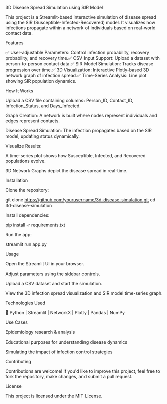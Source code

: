 3D Disease Spread Simulation using SIR Model

This project is a Streamlit-based interactive simulation of disease spread using the SIR (Susceptible-Infected-Recovered) model. It visualizes how infections propagate within a network of individuals based on real-world contact data.

Features

✅ User-adjustable Parameters: Control infection probability, recovery probability, and recovery time.✅ CSV Input Support: Upload a dataset with person-to-person contact data.✅ SIR Model Simulation: Tracks disease progression over time.✅ 3D Visualization: Interactive Plotly-based 3D network graph of infection spread.✅ Time-Series Analysis: Line plot showing SIR population dynamics.

How It Works

Upload a CSV file containing columns: Person_ID, Contact_ID, Infection_Status, and Days_Infected.

Graph Creation: A network is built where nodes represent individuals and edges represent contacts.

Disease Spread Simulation: The infection propagates based on the SIR model, updating status dynamically.

Visualize Results:

A time-series plot shows how Susceptible, Infected, and Recovered populations evolve.

3D Network Graphs depict the disease spread in real-time.

Installation

Clone the repository:

git clone https://github.com/yourusername/3d-disease-simulation.git
cd 3d-disease-simulation

Install dependencies:

pip install -r requirements.txt

Run the app:

streamlit run app.py

Usage

Open the Streamlit UI in your browser.

Adjust parameters using the sidebar controls.

Upload a CSV dataset and start the simulation.

View the 3D infection spread visualization and SIR model time-series graph.

Technologies Used

🔹 Python | Streamlit | NetworkX | Plotly | Pandas | NumPy

Use Cases

Epidemiology research & analysis

Educational purposes for understanding disease dynamics

Simulating the impact of infection control strategies

Contributing

Contributions are welcome! If you'd like to improve this project, feel free to fork the repository, make changes, and submit a pull request.

License

This project is licensed under the MIT License.

